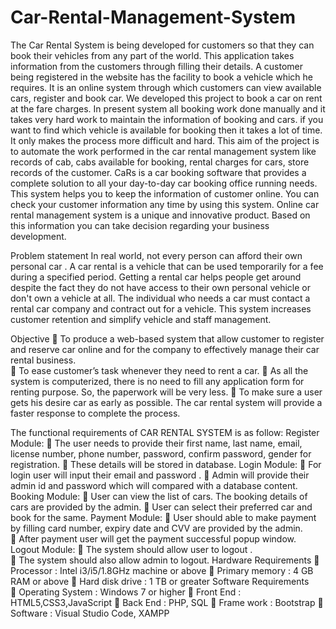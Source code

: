 # Car-Rental-Management-System
The Car Rental System is being developed for customers so that they can book their vehicles 
from any part of the world. This application takes information from the customers through 
filling their details. A customer being registered in the website has the facility to book a 
vehicle which he requires. It is an online system through which customers can view available 
cars, register and book car. We developed this project to book a car on rent at the fare 
charges. In present system all booking work done manually and it takes very hard work to 
maintain the information of booking and cars. if you want to find which vehicle is available 
for booking then it takes a lot of time. It only makes the process more difficult and hard. 
This aim of the project is to automate the work performed in the car rental management 
system like records of cab, cabs available for booking, rental charges for cars, store records 
of the customer. CaRs is a car booking software that provides a complete solution to all your 
day-to-day car booking office running needs. This system helps you to keep the information 
of customer online. You can check your customer information any time by using this system. 
Online car rental management system is a unique and innovative product. Based on this 
information you can take decision regarding your business development. 

Problem statement 
In real world, not every person can afford their own personal car . A car rental is a vehicle 
that can be used temporarily for a fee during a specified period. Getting a rental car helps 
people get around despite the fact they do not have access to their own personal vehicle or 
don't own a vehicle at all. The individual who needs a car must contact a rental car company 
and contract out for a vehicle. This system increases customer retention and simplify vehicle 
and staff management.

Objective 
 To produce a web-based system that allow customer to register and reserve car online 
and for the company to effectively manage their car rental business.  
 To ease customer’s task whenever they need to rent a car. 
 As all the system is computerized, there is no need to fill any application form for 
renting purpose. So, the paperwork will be very less. 
 To make sure a user gets his desire car as early as possible. The car rental system 
will provide a faster response to complete the process. 

The functional requirements of CAR RENTAL SYSTEM is as follow: 
Register Module: 
 The user needs to provide their first name, last name, email, license number, phone 
number, password, confirm password, gender for registration. 
 These details will be stored in database. 
Login Module: 
 For login user will input their email and password . 
 Admin will provide their admin id and password which will compared with a 
database content. 
  Booking Module: 
 User can view the list of cars. The booking details of cars are provided by the admin. 
 User can select their preferred car and book for the same. 
  Payment Module: 
 User should able to make payment by filling card number, expiry date and CVV are 
provided by the admin.  
 After payment user will get the payment successful popup window. 
Logout Module: 
 The system should allow user to logout .  
 The system should also allow admin to logout. 
Hardware Requirements 
 Processor                 :        Intel i3/i5/1.8GHz machine or above 
 Primary memory     :        4 GB RAM or above 
 Hard disk drive        :       1 TB or greater 
Software Requirements  
 Operating System   :         Windows 7 or higher 
 Front End                :         HTML5,CSS3,JavaScript 
 Back End                :         PHP, SQL 
 Frame work            :  Bootstrap 
 Software                 :     Visual Studio Code, XAMPP
